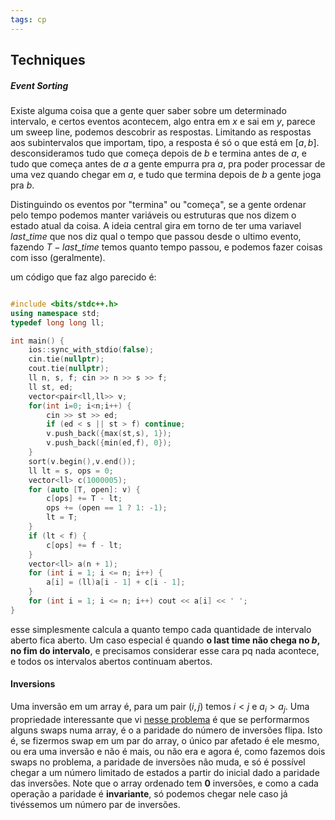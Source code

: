 ```yaml
---
tags: cp
---
```


## Techniques

##### Event Sorting

Existe alguma coisa que a gente quer saber sobre um determinado intervalo, e certos eventos acontecem, algo entra em $x$ e sai em $y$,  parece um sweep line, podemos descobrir as respostas. Limitando as respostas aos subintervalos que importam, tipo, a resposta é só o que está em $[a,b]$. desconsideramos tudo que começa depois de $b$ e termina antes de $a$, e tudo que começa antes de $a$ a gente empurra pra $a$, pra poder processar de uma vez quando chegar em $a$, e tudo que termina depois de $b$ a gente joga pra $b$.

Distinguindo os eventos por "termina" ou "começa", se a gente ordenar pelo tempo podemos manter variáveis ou estruturas que nos dizem o estado atual da coisa. A ideia central gira em torno de ter uma variavel $last\_time$ que nos diz qual o tempo que passou desde o ultimo evento, fazendo $T - last\_time$ temos quanto tempo passou, e podemos fazer coisas com isso (geralmente).

um código que faz algo parecido é:

```cpp

#include <bits/stdc++.h>
using namespace std;
typedef long long ll;

int main() {
	ios::sync_with_stdio(false);
	cin.tie(nullptr);
	cout.tie(nullptr);
	ll n, s, f; cin >> n >> s >> f;
	ll st, ed;
	vector<pair<ll,ll>> v;
	for(int i=0; i<n;i++) {
		cin >> st >> ed;
		if (ed < s || st > f) continue;
		v.push_back({max(st,s), 1});
		v.push_back({min(ed,f), 0});
	}
	sort(v.begin(),v.end());
	ll lt = s, ops = 0;
	vector<ll> c(1000005);
	for (auto [T, open]: v) {
		c[ops] += T - lt;
		ops += (open == 1 ? 1: -1);
		lt = T;
	}
	if (lt < f) {
		c[ops] += f - lt;
	}
	vector<ll> a(n + 1);
	for (int i = 1; i <= n; i++) {
		a[i] = (ll)a[i - 1] + c[i - 1];
	}
	for (int i = 1; i <= n; i++) cout << a[i] << ' ';
}
```

esse simplesmente calcula a quanto tempo cada quantidade de intervalo aberto fica aberto. Um caso especial é quando **o last time não chega no $b$, no fim do intervalo**, e precisamos considerar esse cara pq nada acontece, e todos os intervalos abertos continuam abertos.

#### Inversions

Uma inversão em um array é, para um pair $(i,j)$ temos $i < j$ e $a_{i}> a_{j}$. Uma propriedade interessante que vi [nesse problema](https://codeforces.com/gym/105709/problem/G) é que se performarmos alguns swaps numa array, é o a paridade do número de inversões flipa. Isto é, se fizermos swap em um par do array, o único par afetado é ele mesmo, ou era uma inversão e não é mais, ou não era e agora é, como fazemos dois swaps no problema, a paridade de inversões não muda, e só é possível chegar a um número limitado de estados a partir do inicial dado a paridade das inversões. Note que o array ordenado tem **0** inversões, e como a cada operação a paridade é **invariante**, só podemos chegar nele caso já tivéssemos um número par de inversões.